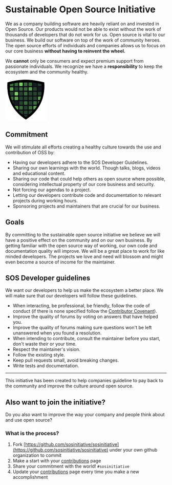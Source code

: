 # Sustainable Open Source Initiative
We as a company building software are heavily reliant on and invested in Open Source. Our products would not be able to exist without the work of thousands of developers that do not work for us. Open source is vital to our business. We build our software on top of the work of community heroes. The open source efforts of individuals and companies allows us to focus on our core business **without having to reinvent the wheel.**

We **cannot** only be consumers and expect premium support from passionate individuals. We recognize we have a **responsibility** to keep the ecosystem and the community healthy.

![sos-shield](sosinitiative-logo-128.png)

## Commitment

We will stimulate all efforts creating a healthy culture towards the use and contribution of OSS by:

- Having our developers adhere to the SOS Developer Guidelines.
- Sharing our own learnings with the world. Though talks, blogs, videos and educational content.
- Sharing our code that could help others as open source where possible, considering intellectual property of our core business and security.
- Not forcing our agendas to a project.
- Letting our developers contribute code and documentation to relevant projects during working hours.
- Sponsoring projects and maintainers that are crucial for our business.

## Goals

By committing to the sustainable open source initiative we believe we will have a positive effect on the community and on our own business. By getting familiar with the open source way of working, our own code and documentation quality will improve. We will be a great place to work for like minded developers. The projects we love and need will blossom and might even become a source of income for the maintainer.

## SOS Developer guidelines

We want our developers to help us make the ecosystem a better place. We will make sure that our developers will follow these guidelines.

- When interacting, be professional, be friendly, follow the code of conduct (if there is none specified follow the  [Contributor Covenant](https://www.contributor-covenant.org/version/2/0/code_of_conduct/)).
- Improve the quality of forums by voting on answers that have helped you.
- Improve the quality of forums making sure questions won't be left unanswered when you found a resolution.
- When intending to contribute, consult the maintainer before you start, don't waste their or your time.
- Respect the maintainer's vision.
- Follow the existing style.
- Keep pull requests small, avoid breaking changes.
- Write tests and documentation.

--- 
This initiative has been created to help companies guideline to pay back to the community and improve the culture around open source.

## Also want to join the initiative?

Do you also want to improve the way your company and people think about and use open source?

### What is the process?

1. Fork [https://github.com/sosinitiative/sosinitiative](https://github.com/sosinitiative/sosinitiative) under your own github organization to commit
1. Make a start with your [contributions](contributions.md) page
1. Share your commitment with the world! ```#sosinitiative```
1. Update your [contributions](contributions.md) page every time you make a new accomplishment